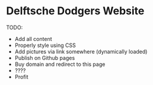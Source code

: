# Delftsche Dodgers Website

TODO:
- Add all content
- Properly style using CSS
- Add pictures via link somewhere (dynamically loaded)
- Publish on Github pages
- Buy domain and redirect to this page
- ????
- Profit
